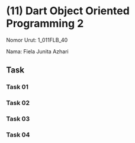 # (11) Dart Object Oriented Programming 2
Nomor Urut: 1_011FLB_40

Nama: Fiela Junita Azhari

## Task
### Task 01
### Task 02
### Task 03
### Task 04